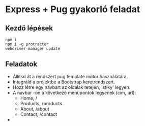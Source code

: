 # Express + Pug gyakorló feladat

## Kezdő lépések
`npm i`  
`npm i -g protractor`  
`webdriver-manager update`  

## Feladatok
- Állítsd át a rendszert pug template motor használatára.
- Integráld a projektbe a Bootstrap keretrendszert.
- Hozz létre egy navbart az oldalak tetején, 'stiky' legyen.
- A navbar -on a következő menüpontok legyenek (cím, url): 
    - Home, /
    - Products, /products
    - About, /about
    - Contact, /contact
- 